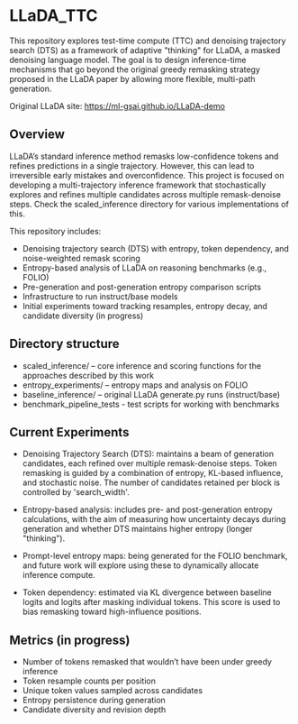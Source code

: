 # LLaDA_TTC

This repository explores test-time compute (TTC) and denoising trajectory search (DTS) as a framework of adaptive "thinking" for LLaDA, a masked denoising language model. The goal is to design inference-time mechanisms that go beyond the original greedy remasking strategy proposed in the LLaDA paper by allowing more flexible, multi-path generation.

Original LLaDA site: https://ml-gsai.github.io/LLaDA-demo  

## Overview

LLaDA’s standard inference method remasks low-confidence tokens and refines predictions in a single trajectory. However, this can lead to irreversible early mistakes and overconfidence. This project is focused on developing a multi-trajectory inference framework that stochastically explores and refines multiple candidates across multiple remask-denoise steps. Check the scaled_inference directory for various implementations of this.

This repository includes:
- Denoising trajectory search (DTS) with entropy, token dependency, and noise-weighted remask scoring
- Entropy-based analysis of LLaDA on reasoning benchmarks (e.g., FOLIO)
- Pre-generation and post-generation entropy comparison scripts
- Infrastructure to run instruct/base models
- Initial experiments toward tracking resamples, entropy decay, and candidate diversity (in progress)

## Directory structure

- scaled_inference/ – core inference and scoring functions for the approaches described by this work
- entropy_experiments/ – entropy maps and analysis on FOLIO
- baseline_inference/ – original LLaDA generate.py runs (instruct/base)
- benchmark_pipeline_tests - test scripts for working with benchmarks

## Current Experiments

- Denoising Trajectory Search (DTS): maintains a beam of generation candidates, each refined over multiple remask-denoise steps. Token remasking is guided by a combination of entropy, KL-based influence, and stochastic noise. The number of candidates retained per block is controlled by 'search_width'.

- Entropy-based analysis: includes pre- and post-generation entropy calculations, with the aim of measuring how uncertainty decays during generation and whether DTS maintains higher entropy (longer "thinking").

- Prompt-level entropy maps: being generated for the FOLIO benchmark, and future work will explore using these to dynamically allocate inference compute.

- Token dependency: estimated via KL divergence between baseline logits and logits after masking individual tokens. This score is used to bias remasking toward high-influence positions.

## Metrics (in progress)

- Number of tokens remasked that wouldn’t have been under greedy inference
- Token resample counts per position
- Unique token values sampled across candidates
- Entropy persistence during generation
- Candidate diversity and revision depth
